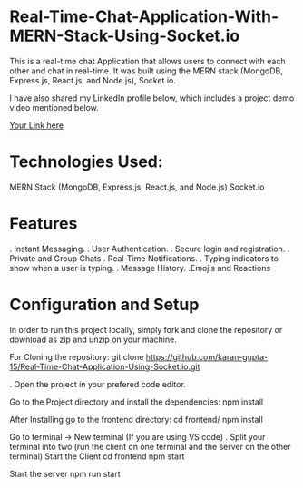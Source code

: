 # Real-Time-Chat-Application-With-MERN-Stack-Using-Socket.io

This is a real-time chat Application that allows users to connect with each other and chat in real-time. It was built using the MERN stack (MongoDB, Express.js, React.js, and Node.js), Socket.io. 

I have also shared my LinkedIn profile below, which includes a project demo video mentioned below.

[Your Link here](https://www.linkedin.com/posts/karan-gupta-3b0119298_here-i-have-shared-my-another-project-on-activity-7222923081495822336-Sw5w?utm_source=share&utm_medium=member_desktop)

# Technologies Used:
   MERN Stack (MongoDB, Express.js, React.js, and Node.js)
   Socket.io

# Features
. Instant Messaging.
. User Authentication.
. Secure login and registration.
. Private and Group Chats
. Real-Time Notifications.
. Typing indicators to show when a user is typing.
. Message History.
.Emojis and Reactions

# Configuration and Setup

In order to run this project locally, simply fork and clone the repository or download as zip and unzip on your machine.

For Cloning the repository: 
  git clone https://github.com/karan-gupta-15/Real-Time-Chat-Application-Using-Socket.io.git

. Open the project in your prefered code editor.

Go to the Project directory and install the dependencies: 
   npm install

After Installing go to the frontend directory: 
   cd frontend/
   npm install 
   
Go to terminal -> New terminal (If you are using VS code)
. Split your terminal into two (run the client on one terminal and the server on the other terminal)
   Start the Client
  cd frontend
  npm start

   Start the server
   npm run start


               





















